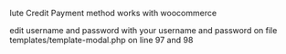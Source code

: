 Iute Credit Payment method works with woocommerce

edit username and password with your username and password on file templates/template-modal.php on line 97 and 98
